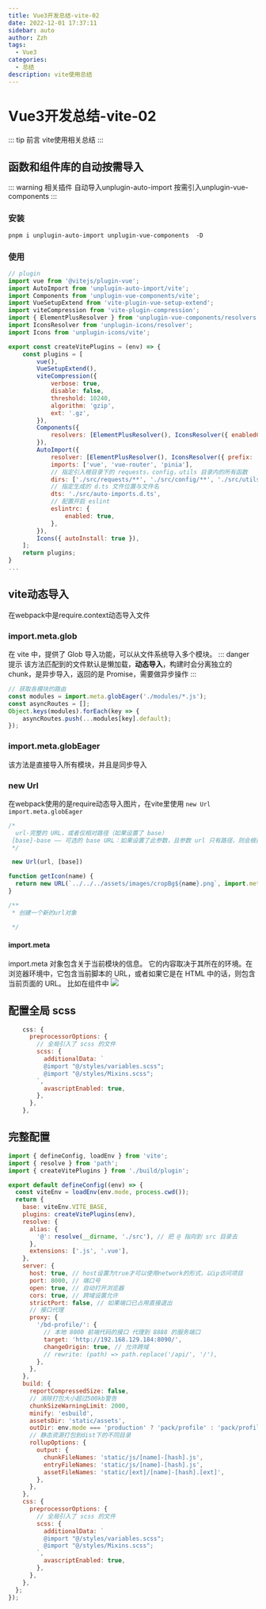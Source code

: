 ```yaml
---
title: Vue3开发总结-vite-02
date: 2022-12-01 17:37:11
sidebar: auto
author: Zzh
tags:
  - Vue3
categories:
  - 总结
description: vite使用总结
---
```


# Vue3开发总结-vite-02
::: tip 前言
vite使用相关总结
:::

## 函数和组件库的自动按需导入

::: warning 相关插件
自动导入unplugin-auto-import
按需引入unplugin-vue-components
:::
### 安装
```
pnpm i unplugin-auto-import unplugin-vue-components  -D
```
### 使用
```javascript
// plugin
import vue from '@vitejs/plugin-vue';
import AutoImport from 'unplugin-auto-import/vite';
import Components from 'unplugin-vue-components/vite';
import VueSetupExtend from 'vite-plugin-vue-setup-extend';
import viteCompression from 'vite-plugin-compression';
import { ElementPlusResolver } from 'unplugin-vue-components/resolvers';
import IconsResolver from 'unplugin-icons/resolver';
import Icons from 'unplugin-icons/vite';

export const createVitePlugins = (env) => {
    const plugins = [
        vue(),
        VueSetupExtend(),
        viteCompression({
            verbose: true,
            disable: false,
            threshold: 10240,
            algorithm: 'gzip',
            ext: '.gz',
        }),
        Components({
            resolvers: [ElementPlusResolver(), IconsResolver({ enabledCollections: ['ep'] })],
        }),
        AutoImport({
            resolver: [ElementPlusResolver(), IconsResolver({ prefix: 'Icon' })],
            imports: ['vue', 'vue-router', 'pinia'],
            // 指定引入根目录下的 requests，config，utils 目录内的所有函数
            dirs: ['./src/requests/**', './src/config/**', './src/utils/**'],
            // 指定生成的 d.ts 文件位置与文件名
            dts: './src/auto-imports.d.ts',
            // 配置开启 eslint
            eslintrc: {
                enabled: true,
            },
        }),
        Icons({ autoInstall: true }),
    ];
    return plugins;
}
...
```

## vite动态导入
在webpack中是require.context动态导入文件
### import.meta.glob
在 vite 中，提供了 Glob 导入功能，可以从文件系统导入多个模块。
::: danger 提示
该方法匹配到的文件默认是懒加载，**动态导入**，构建时会分离独立的 chunk，是异步导入，返回的是 Promise，需要做异步操作
:::

```javascript
// 获取各模块的路由
const modules = import.meta.globEager('./modules/*.js');
const asyncRoutes = [];
Object.keys(modules).forEach(key => {
    asyncRoutes.push(...modules[key].default);
});
```
### import.meta.globEager
该方法是直接导入所有模块，并且是同步导入

### new Url 
在webpack使用的是require动态导入图片，在vite里使用
`new Url `
`import.meta.globEager`

```javascript
/*
  url-完整的 URL，或者仅相对路径（如果设置了 base）
 [base]-base —— 可选的 base URL：如果设置了此参数，且参数 url 只有路径，则会根据这个 base 生成 URL。
 */

 new Url(url, [base])
```

```javascript
function getIcon(name) {
  return new URL(`../../../assets/images/cropBg${name}.png`, import.meta.url).href;
}

/**
 * 创建一个新的url对象

 */
```

#### import.meta
import.meta 对象包含关于当前模块的信息。
它的内容取决于其所在的环境。在浏览器环境中，它包含当前脚本的 URL，或者如果它是在 HTML 中的话，则包含当前页面的 URL。
比如在组件中
![](https://cdn.jsdelivr.net/gh/zhihao2030/note-img@main/20221201172943.png)

## 配置全局 scss
```javascript
    css: {
      preprocessorOptions: {
        // 全局引入了 scss 的文件
        scss: {
          additionalData: `
          @import "@/styles/variables.scss";
          @import "@/styles/Mixins.scss";
        `,
          avascriptEnabled: true,
        },
      },
    },
```

## 完整配置
```javascript
import { defineConfig, loadEnv } from 'vite';
import { resolve } from 'path';
import { createVitePlugins } from './build/plugin';

export default defineConfig((env) => {
  const viteEnv = loadEnv(env.mode, process.cwd());
  return {
    base: viteEnv.VITE_BASE,
    plugins: createVitePlugins(env),
    resolve: {
      alias: {
        '@': resolve(__dirname, './src'), // 把 @ 指向到 src 目录去
      },
      extensions: ['.js', '.vue'],
    },
    server: {
      host: true, // host设置为true才可以使用network的形式，以ip访问项目
      port: 8000, // 端口号
      open: true, // 自动打开浏览器
      cors: true, // 跨域设置允许
      strictPort: false, // 如果端口已占用直接退出
      // 接口代理
      proxy: {
        '/bd-profile/': {
          // 本地 8000 前端代码的接口 代理到 8888 的服务端口
          target: 'http://192.168.129.184:8090/',
          changeOrigin: true, // 允许跨域
          // rewrite: (path) => path.replace('/api/', '/'),
        },
      },
    },
    build: {
      reportCompressedSize: false,
      // 消除打包大小超过500kb警告
      chunkSizeWarningLimit: 2000,
      minify: 'esbuild',
      assetsDir: 'static/assets',
      outDir: env.mode === 'production' ? 'pack/profile' : 'pack/profile_test',
      // 静态资源打包到dist下的不同目录
      rollupOptions: {
        output: {
          chunkFileNames: 'static/js/[name]-[hash].js',
          entryFileNames: 'static/js/[name]-[hash].js',
          assetFileNames: 'static/[ext]/[name]-[hash].[ext]',
        },
      },
    },
    css: {
      preprocessorOptions: {
        // 全局引入了 scss 的文件
        scss: {
          additionalData: `
          @import "@/styles/variables.scss";
          @import "@/styles/Mixins.scss";
        `,
          avascriptEnabled: true,
        },
      },
    },
  };
});

```



